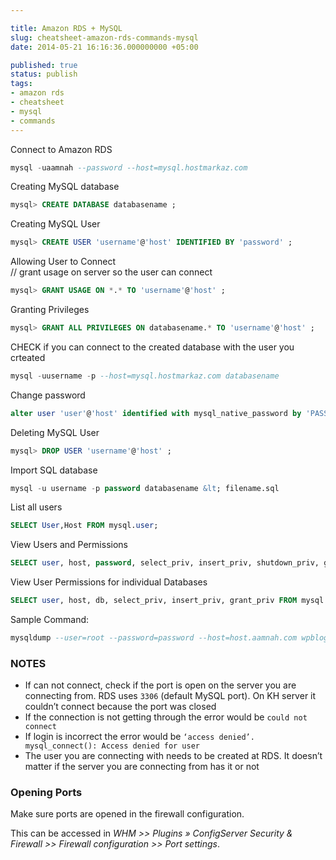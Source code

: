 ```yaml
---

title: Amazon RDS + MySQL
slug: cheatsheet-amazon-rds-commands-mysql
date: 2014-05-21 16:16:36.000000000 +05:00

published: true
status: publish
tags:
- amazon rds
- cheatsheet
- mysql
- commands
---
```


Connect to Amazon RDS<br />

```sql
mysql -uaamnah --password --host=mysql.hostmarkaz.com
```

Creating MySQL database<br />

```sql
mysql> CREATE DATABASE databasename ;
```

Creating MySQL User<br />

```sql
mysql> CREATE USER 'username'@'host' IDENTIFIED BY 'password' ;
```

Allowing User to Connect<br />
// grant usage on server so the user can connect<br />

```sql
mysql> GRANT USAGE ON *.* TO 'username'@'host' ;
```

Granting Privileges<br />

```sql
mysql> GRANT ALL PRIVILEGES ON databasename.* TO 'username'@'host' ;
```

CHECK if you can connect to the created database with the user you crteated<br />

```sql
mysql -uusername -p --host=mysql.hostmarkaz.com databasename
```

Change password

```sql
alter user 'user'@'host' identified with mysql_native_password by 'PASSWORD';
```

Deleting MySQL User<br />

```sql
mysql> DROP USER 'username'@'host' ;
```

Import SQL database<br />

```sql
mysql -u username -p password databasename &lt; filename.sql
```

List all users<br />

```sql
SELECT User,Host FROM mysql.user;
```

View Users and Permissions<br />

```sql
SELECT user, host, password, select_priv, insert_priv, shutdown_priv, grant_priv FROM mysql.user
```

View User Permissions for individual Databases<br />

```sql
SELECT user, host, db, select_priv, insert_priv, grant_priv FROM mysql.db
```

Sample Command:<br />

```sql
mysqldump --user=root --password=password --host=host.aamnah.com wpblog | mysql --host=host.hostmarkaz.com --user=aamnah --password=password wpblog
```

### NOTES

- If can not connect, check if the port is open on the server you are connecting from. RDS uses `3306` (default MySQL port). On KH server it couldn’t connect because the port was closed
- If the connection is not getting through the error would be `could not connect`
- If login is incorrect the error would be `‘access denied’. mysql_connect(): Access denied for user`
- The user you are connecting with needs to be created at RDS. It doesn’t matter if the server you are connecting from has it or not

### Opening Ports

Make sure ports are opened in the firewall configuration.

This can be accessed in _WHM >> Plugins » ConfigServer Security &amp; Firewall >> Firewall configuration >> Port settings_.
